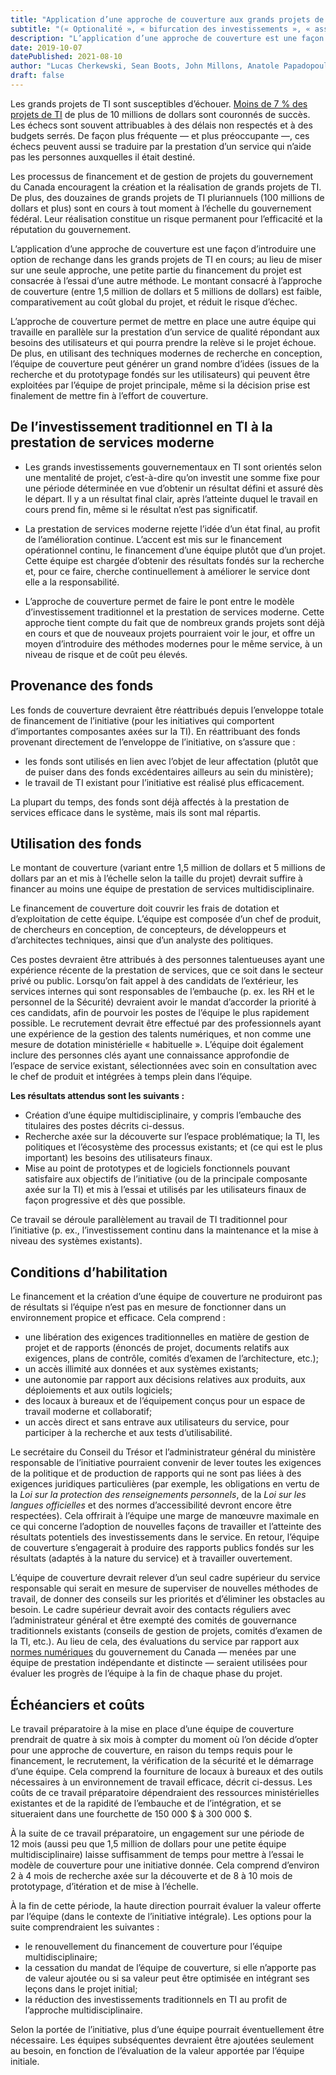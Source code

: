 ```yaml
---
title: "Application d’une approche de couverture aux grands projets de TI du gouvernement"
subtitle: "(« Optionalité », « bifurcation des investissements », « assurance flexible »)"
description: "L’application d’une approche de couverture est une façon d’introduire une option de rechange dans les grands projets de TI en cours; au lieu de miser sur une seule approche, une petite partie du financement du projet est consacrée à l’essai d’une autre méthode. Le montant consacré à l’approche de couverture est faible, comparativement au coût global du projet, et réduit le risque d’échec."
date: 2019-10-07
datePublished: 2021-08-10
author: "Lucas Cherkewski, Sean Boots, John Millons, Anatole Papadopoulos"
draft: false
---
```


Les grands projets de TI sont susceptibles d’échouer. [Moins de 7 % des projets de TI](https://18f.gsa.gov/2019/04/09/why-we-love-modular-contracting/) de plus de 10 millions de dollars sont couronnés de succès. Les échecs sont souvent attribuables à des délais non respectés et à des budgets serrés. De façon plus fréquente — et plus préoccupante —, ces échecs peuvent aussi se traduire par la prestation d’un service qui n’aide pas les personnes auxquelles il était destiné.

Les processus de financement et de gestion de projets du gouvernement du Canada encouragent la création et la réalisation de grands projets de TI. De plus, des douzaines de grands projets de TI pluriannuels (100 millions de dollars et plus) sont en cours à tout moment à l’échelle du gouvernement fédéral. Leur réalisation constitue un risque permanent pour l’efficacité et la réputation du gouvernement.

L’application d’une approche de couverture est une façon d’introduire une option de rechange dans les grands projets de TI en cours; au lieu de miser sur une seule approche, une petite partie du financement du projet est consacrée à l’essai d’une autre méthode. Le montant consacré à l’approche de couverture (entre 1,5 million de dollars et 5 millions de dollars) est faible, comparativement au coût global du projet, et réduit le risque d’échec.

L’approche de couverture permet de mettre en place une autre équipe qui travaille en parallèle sur la prestation d’un service de qualité répondant aux besoins des utilisateurs et qui pourra prendre la relève si le projet échoue. De plus, en utilisant des techniques modernes de recherche en conception, l’équipe de couverture peut générer un grand nombre d’idées (issues de la recherche et du prototypage fondés sur les utilisateurs) qui peuvent être exploitées par l’équipe de projet principale, même si la décision prise est finalement de mettre fin à l’effort de couverture.

## De l’investissement traditionnel en TI à la prestation de services moderne

* Les grands investissements gouvernementaux en TI sont orientés selon une mentalité de projet, c’est-à-dire qu’on investit une somme fixe pour une période déterminée en vue d’obtenir un résultat défini et assuré dès le départ. Il y a un résultat final clair, après l’atteinte duquel le travail en cours prend fin, même si le résultat n’est pas significatif.

* La prestation de services moderne rejette l’idée d’un état final, au profit de l’amélioration continue. L’accent est mis sur le financement opérationnel continu, le financement d’une équipe plutôt que d’un projet. Cette équipe est chargée d’obtenir des résultats fondés sur la recherche et, pour ce faire, cherche continuellement à améliorer le service dont elle a la responsabilité.

* L’approche de couverture permet de faire le pont entre le modèle d’investissement traditionnel et la prestation de services moderne. Cette approche tient compte du fait que de nombreux grands projets sont déjà en cours et que de nouveaux projets pourraient voir le jour, et offre un moyen d’introduire des méthodes modernes pour le même service, à un niveau de risque et de coût peu élevés. 

## Provenance des fonds

Les fonds de couverture devraient être réattribués depuis l’enveloppe totale de financement de l’initiative (pour les initiatives qui comportent d’importantes composantes axées sur la TI). En réattribuant des fonds provenant directement de l’enveloppe de l’initiative, on s’assure que :

* les fonds sont utilisés en lien avec l’objet de leur affectation (plutôt que de puiser dans des fonds excédentaires ailleurs au sein du ministère);
* le travail de TI existant pour l’initiative est réalisé plus efficacement.

La plupart du temps, des fonds sont déjà affectés à la prestation de services efficace dans le système, mais ils sont mal répartis. 

## Utilisation des fonds

Le montant de couverture (variant entre 1,5 million de dollars et 5 millions de dollars par an et mis à l’échelle selon la taille du projet) devrait suffire à financer au moins une équipe de prestation de services multidisciplinaire.

Le financement de couverture doit couvrir les frais de dotation et d’exploitation de cette équipe. L’équipe est composée d’un chef de produit, de chercheurs en conception, de concepteurs, de développeurs et d’architectes techniques, ainsi que d’un analyste des politiques.

Ces postes devraient être attribués à des personnes talentueuses ayant une expérience récente de la prestation de services, que ce soit dans le secteur privé ou public. Lorsqu’on fait appel à des candidats de l’extérieur, les services internes qui sont responsables de l’embauche (p. ex. les RH et le personnel de la Sécurité) devraient avoir le mandat d’accorder la priorité à ces candidats, afin de pourvoir les postes de l’équipe le plus rapidement possible. Le recrutement devrait être effectué par des professionnels ayant une expérience de la gestion des talents numériques, et non comme une mesure de dotation ministérielle « habituelle ». L’équipe doit également inclure des personnes clés ayant une connaissance approfondie de l’espace de service existant, sélectionnées avec soin en consultation avec le chef de produit et intégrées à temps plein dans l’équipe.

**Les résultats attendus sont les suivants :**

* Création d’une équipe multidisciplinaire, y compris l’embauche des titulaires des postes décrits ci-dessus.
* Recherche axée sur la découverte sur l’espace problématique; la TI, les politiques et l’écosystème des processus existants; et (ce qui est le plus important) les besoins des utilisateurs finaux.
* Mise au point de prototypes et de logiciels fonctionnels pouvant satisfaire aux objectifs de l’initiative (ou de la principale composante axée sur la TI) et mis à l’essai et utilisés par les utilisateurs finaux de façon progressive et dès que possible.

Ce travail se déroule parallèlement au travail de TI traditionnel pour l’initiative (p. ex., l’investissement continu dans la maintenance et la mise à niveau des systèmes existants).

## Conditions d’habilitation

Le financement et la création d’une équipe de couverture ne produiront pas de résultats si l’équipe n’est pas en mesure de fonctionner dans un environnement propice et efficace. Cela comprend :

* une libération des exigences traditionnelles en matière de gestion de projet et de rapports (énoncés de projet, documents relatifs aux exigences, plans de contrôle, comités d’examen de l’architecture, etc.);
* un accès illimité aux données et aux systèmes existants;
* une autonomie par rapport aux décisions relatives aux produits, aux déploiements et aux outils logiciels;
* des locaux à bureaux et de l’équipement conçus pour un espace de travail moderne et collaboratif;
* un accès direct et sans entrave aux utilisateurs du service, pour participer à la recherche et aux tests d’utilisabilité.

Le secrétaire du Conseil du Trésor et l’administrateur général du ministère responsable de l’initiative pourraient convenir de lever toutes les exigences de la politique et de production de rapports qui ne sont pas liées à des exigences juridiques particulières (par exemple, les obligations en vertu de la _Loi sur la protection des renseignements personnels_, de la _Loi sur les langues officielles_ et des normes d’accessibilité devront encore être respectées). Cela offrirait à l’équipe une marge de manœuvre maximale en ce qui concerne l’adoption de nouvelles façons de travailler et l’atteinte des résultats potentiels des investissements dans le service. En retour, l’équipe de couverture s’engagerait à produire des rapports publics fondés sur les résultats (adaptés à la nature du service) et à travailler ouvertement.

L’équipe de couverture devrait relever d’un seul cadre supérieur du service responsable qui serait en mesure de superviser de nouvelles méthodes de travail, de donner des conseils sur les priorités et d’éliminer les obstacles au besoin. Le cadre supérieur devrait avoir des contacts réguliers avec l’administrateur général et être exempté des comités de gouvernance traditionnels existants (conseils de gestion de projets, comités d’examen de la TI, etc.). Au lieu de cela, des évaluations du service par rapport aux [normes numériques](https://www.canada.ca/fr/gouvernement/systeme/gouvernement-numerique/normes-numeriques-gouvernement-canada.html) du gouvernement du Canada — menées par une équipe de prestation indépendante et distincte — seraient utilisées pour évaluer les progrès de l’équipe à la fin de chaque phase du projet.

## Échéanciers et coûts

Le travail préparatoire à la mise en place d’une équipe de couverture prendrait de quatre à six mois à compter du moment où l’on décide d’opter pour une approche de couverture, en raison du temps requis pour le financement, le recrutement, la vérification de la sécurité et le démarrage d’une équipe. Cela comprend la fourniture de locaux à bureaux et des outils nécessaires à un environnement de travail efficace, décrit ci-dessus. Les coûts de ce travail préparatoire dépendraient des ressources ministérielles existantes et de la rapidité de l’embauche et de l’intégration, et se situeraient dans une fourchette de 150 000 $ à 300 000 $.

À la suite de ce travail préparatoire, un engagement sur une période de 12 mois (aussi peu que 1,5 million de dollars pour une petite équipe multidisciplinaire) laisse suffisamment de temps pour mettre à l’essai le modèle de couverture pour une initiative donnée. Cela comprend d’environ 2 à 4 mois de recherche axée sur la découverte et de 8 à 10 mois de prototypage, d’itération et de mise à l’échelle. 

À la fin de cette période, la haute direction pourrait évaluer la valeur offerte par l’équipe (dans le contexte de l’initiative intégrale). Les options pour la suite comprendraient les suivantes :

* le renouvellement du financement de couverture pour l’équipe multidisciplinaire;
* la cessation du mandat de l’équipe de couverture, si elle n’apporte pas de valeur ajoutée ou si sa valeur peut être optimisée en intégrant ses leçons dans le projet initial;
* la réduction des investissements traditionnels en TI au profit de l’approche multidisciplinaire.

Selon la portée de l’initiative, plus d’une équipe pourrait éventuellement être nécessaire. Les équipes subséquentes devraient être ajoutées seulement au besoin, en fonction de l’évaluation de la valeur apportée par l’équipe initiale.
